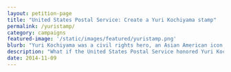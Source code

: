 ```yaml
---
layout: petition-page
title: "United States Postal Service: Create a Yuri Kochiyama stamp"
permalink: /yuristamp/
category: campaigns
featured-image: '/static/images/featured/yuristamp.png'
blurb: "Yuri Kochiyama was a civil rights hero, an Asian American icon, and a legendary letter writer."
description: "What if the United States Postal Service honored Yuri Kochiyama's life and legacy with a commemorative United States postage stamp? Now, that would be something to write home about!"
date: 2014-11-09
---
```


<link href='https://actionnetwork.org/css/style-embed-whitelabel.css' rel='stylesheet' type='text/css' />
<script>window.yepnope || document.write('<script src="https://actionnetwork.org/assets/yepnope154-min.js"><\/script>');</script>
<script src='https://actionnetwork.org/widgets/v2/petition/united-states-postal-service-create-a-yuri-kochiyama-stamp?format=js&source=widget&style=full'></script>
<div id='can-petition-area-united-states-postal-service-create-a-yuri-kochiyama-stamp' style='width: 100%'><!-- this div is the target for our HTML insertion --></div>